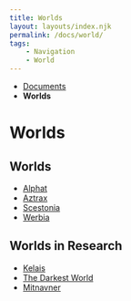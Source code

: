 ```yaml
---
title: Worlds
layout: layouts/index.njk
permalink: /docs/world/
tags: 
    - Navigation
    - World
---
```

<nav class="text-sm breadcrumbs mb-5">
    <ul>
        <li><a href="/docs">Documents</a></li>
        <li><b>Worlds</b></li>
    </ul>
</nav>
<div class="text-center"><h1>Worlds</h1></div>

## Worlds
<ul>
    <li>
        <a href="/docs/world/alphat/" class="text-green-500">Alphat</a>
    </li>
    <li>
        <a href="/docs/world/aztrax/" class="text-green-500">Aztrax</a>
    </li>
    <li>
        <a href="/docs/world/scestonia/" class="text-green-500">Scestonia</a>
    </li>
    <li>
        <a href="/docs/world/werbia/" class="text-green-500">Werbia</a>
    </li>
</ul>

## Worlds in Research
<ul>
    <li>
        <a href="/docs/world/kelais/" class="text-amber-400">Kelais</a>
    </li>
    <li>
        <a href="/docs/world/tdw/" class="text-amber-400">The Darkest World</a>
    </li>
    <li>
        <a href="/docs/world/mitnavner/" class="text-orange-400">Mitnavner</a>
    </li>
</ul>